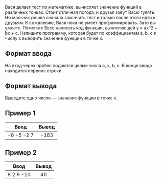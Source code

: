 Вася делает тест по математике: вычисляет значение функций в различных точках. Стоит отличная погода, и друзья зовут Васю гулять. Но мальчик решил сначала закончить тест и только после этого идти к друзьям. К сожалению, Вася пока не умеет программировать. Зато вы умеете. Помогите Васе написать код функции, вычисляющей y = ax^2 + bx + c. Напишите программу, которая будет по коэффициентам a, b, c и числу x выводить значение функции в точке x.

## Формат ввода
На вход через пробел подаются целые числа a, x, b, c. В конце ввода находится перенос строки.

## Формат вывода
Выведите одно число — значение функции в точке x.

## Пример 1
| Ввод          | Вывод              | 
| ------------- |:------------------:|
| -8 -5 -2 7    | -183               |

## Пример 2
| Ввод          | Вывод              | 
| ------------- |:------------------:|
| 8 2 9 -10     | 40                 |
